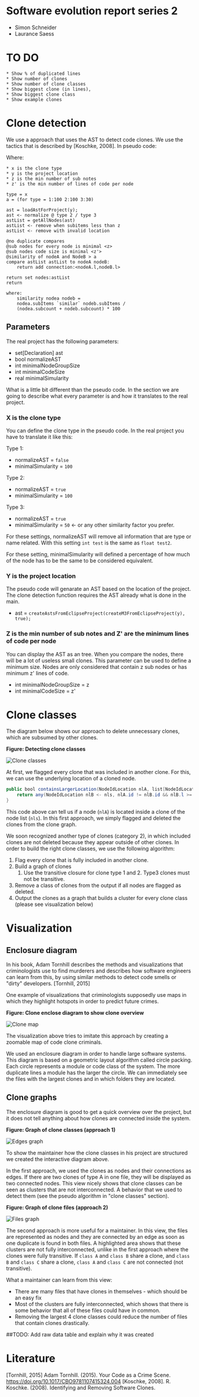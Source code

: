 # Software evolution report series 2
- Simon Schneider
- Laurance Saess

# TO DO

```
* Show % of duplicated lines
* Show number of clones
* Show number of clone classes
* Show biggest clone (in lines),
* Show biggest clone class
* Show example clones
```

# Clone detection

We use a approach that uses the AST to detect code clones. We use the tactics that is described by [Koschke, 2008]. In pseudo code:
 
Where:
```
* x is the clone type
* y is the project location
* z is the min number of sub notes
* z' is the min number of lines of code per node
```

```
type = x
a = (for type = 1:100 2:100 3:30)

ast = loadAstForProject(y);
ast <- normalize @ type 2 / type 3
astList = getAllNodes(ast)
astList <- remove when subitems less than z
astList <- remove with invalid location

@no duplicate compares
@sub nodes for every node is minimal <z>
@sub nodes code size is minimal <z'>
@similarity of nodeA and NodeB > a
compare astList astList to nodeA nodeB:
	return add connection:<nodeA.l,nodeB.l>

return set nodes:astList
return

where:
	similarity nodea nodeb =
	nodea.subItems `similar` nodeb.subItems /
	(nodea.subcount + nodeb.subcount) * 100
```

## Parameters

The real project has the following parameters:
* set[Declaration] ast
* bool normalizeAST
* int minimalNodeGroupSize
* int minimalCodeSize
* real minimalSimularity

What is a little bit different than the pseudo code. In the section we are going to describe what every parameter is and how it translates to the real project.

### X is the clone type

You can define the clone type in the pseudo code. In the real project you have to translate it like this:

Type 1:
* normalizeAST = ```false```
* minimalSimularity = ```100```

Type 2:
* normalizeAST = ```true```
* minimalSimularity = ```100```

Type 3:
* normalizeAST = ```true```
* minimalSimularity = ```50``` <- or any other similarity factor you prefer.

For these settings, normalizeAST will remove all information that are type or name related. With this setting `int test` is the same as `float test2`.

For these setting, minimalSimularity will defined a percentage of how much of the node has to be the same to be considered equivalent.

### Y is the project location

The pseudo code will genarate an AST based on the location of the project. The clone detection function requires the AST already what is done in the main.

* ast = ```createAstsFromEclipseProject(createM3FromEclipseProject(y), true);```

### Z is the min number of sub notes and Z' are the minimum lines of code per node

You can display the AST as an tree. When you compare the nodes, there will be a lot of useless small clones. This parameter can be used to define a minimum size. Nodes are only considered that contain z sub nodes or has minimum z' lines of code.

* int minimalNodeGroupSize = z
* int minimalCodeSize = z'

# Clone classes

The diagram below shows our approach to delete unnecessary clones, which are subsumed by other clones.

__Figure: Detecting clone classes__

![Clone classes](docs/clone_classes.png)

At first, we flagged every clone that was included in another clone. For this, we can use the underlying location of a cloned node.

```Java
public bool containsLargerLocation(NodeIdLocation nlA, list[NodeIdLocation] nls){
	return any(NodeIdLocation nlB <- nls, nlA.id != nlB.id && nlB.l >= nlA.l);
}
```

This code above can tell us if a node (`nlA`) is located inside a clone of the node list (`nls`). In this first approach, we simply flagged and deleted the clones from the clone graph.

We soon recognized another type of clones (category 2), in which included clones are not deleted because they appear outside of other clones. In order to build the right clone classes, we use the following algorithm:

1. Flag every clone that is fully included in another clone.
2. Build a graph of clones
	1. Use the transitive closure for clone type 1 and 2. Type3 clones must not be transitive.
3. Remove a class of clones from the output if all nodes are flagged as deleted.
4. Output the clones as a graph that builds a cluster for every clone class (please see visualization below)

# Visualization

## Enclosure diagram

In his book, Adam Tornhill describes the methods and visualizations that criminologists use to find murderers and describes how software engineers can learn from this, by using similar methods to detect code smells or "dirty" developers. [Tornhill, 2015]

One example of visualizations that criminologists supposedly use maps in which they highlight hotspots in order to predict future crimes.

__Figure: Clone enclose diagram to show clone overview__

![Clone map](docs/clone_map.png)

The visualization above tries to imitate this approach by creating a zoomable map of code clone criminals.

We used an enclosure diagram in order to handle large software systems. This diagram is based on a geometric layout algorithm called circle packing. Each circle represents a module or code class of the system.
The more duplicate lines a module has the larger the circle. We can immediately see the files with the largest clones and in which folders they are located.

## Clone graphs

The enclosure diagram is good to get a quick overview over the project, but it does not tell anything about how clones are connected inside the system.

__Figure: Graph of clone classes (approach 1)__

![Edges graph](docs/edges_graph_ori.png)

To show the maintainer how the clone classes in his project are structured we created the interactive diagram above.

In the first approach, we used the clones as nodes and their connections as edges. If there are two clones of type A in one file, they will be displayed as two connected nodes.
This view nicely shows that clone classes can be seen as clusters that are not interconnected. A behavior that we used to detect them (see the pseudo algorithm in "clone classes" section).

__Figure: Graph of clone files (approach 2)__

![Files graph](docs/files_graph.png)


The second approach is more useful for a maintainer.  In this view, the files are represented as nodes and they are connected by an edge as soon as one duplicate is found in both files.
A highlighted area shows that these clusters are not fully interconnected, unlike in the first approach where the clones were fully transitive.
If `class A` and `class B` share a clone, and `class B` and `class C` share a clone, `class A` and `class C` are not connected (not transitive).

What a maintainer can learn from this view:

* There are many files that have clones in themselves - which should be an easy fix
* Most of the clusters are fully interconnected, which shows that there is some behavior that all of these files could have in common.
* Removing the largest 4 clone classes could reduce the number of files that contain clones drastically.


##TODO: Add raw data table and explain why it was created

# Literature

[Tornhill, 2015] Adam Tornhill. (2015). Your Code as a Crime Scene. https://doi.org/10.1017/CBO9781107415324.004
[Koschke, 2008]. R. Koschke. (2008). Identifying and Removing Software Clones.
